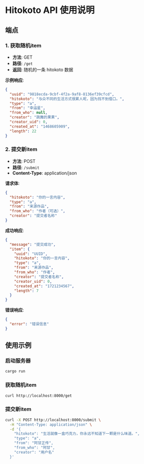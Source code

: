 # Hitokoto API 使用说明

## 端点

### 1. 获取随机item
- **方法**: GET
- **路径**: `/get`
- **返回**: 随机的一条 hitokoto 数据

**示例响应**:
```json
{
  "uuid": "9818ecda-9cbf-4f2a-9af8-8136ef39cfcd",
  "hitokoto": "与众不同的生活方式很累人呢，因为找不到借口。",
  "type": "a",
  "from": "幸运星",
  "from_who": null,
  "creator": "跳舞的果果",
  "creator_uid": 0,
  "created_at": "1468605909",
  "length": 22
}
```

### 2. 提交新item
- **方法**: POST
- **路径**: `/submit`
- **Content-Type**: application/json

**请求体**:
```json
{
  "hitokoto": "你的一言内容",
  "type": "a",
  "from": "来源作品",
  "from_who": "作者（可选）",
  "creator": "提交者名称"
}
```

**成功响应**:
```json
{
  "message": "提交成功",
  "item": {
    "uuid": "UUID",
    "hitokoto": "你的一言内容",
    "type": "a",
    "from": "来源作品",
    "from_who": "作者",
    "creator": "提交者名称",
    "creator_uid": 0,
    "created_at": "1721234567",
    "length": 7
  }
}
```

**错误响应**:
```json
{
  "error": "错误信息"
}
```

## 使用示例

### 启动服务器
```bash
cargo run
```

### 获取随机item
```bash
curl http://localhost:8000/get
```

### 提交新item
```bash
curl -X POST http://localhost:8000/submit \
  -H "Content-Type: application/json" \
  -d '{
    "hitokoto": "生活就像一盒巧克力，你永远不知道下一颗是什么味道。",
    "type": "a",
    "from": "阿甘正传",
    "from_who": "阿甘",
    "creator": "用户名"
  }'
```
